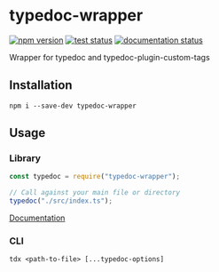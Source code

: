 # typedoc-wrapper

[![npm version](https://img.shields.io/npm/v/typedoc-wrapper.svg)][npm]
[![test status](https://github.com/pihart/typedoc-wrapper/workflows/Node.js%20CI/badge.svg)][github]
[![documentation status](https://github.com/pihart/typedoc-wrapper/workflows/Documentation/badge.svg)][documentation]


Wrapper for typedoc and typedoc-plugin-custom-tags

## Installation

```shell
npm i --save-dev typedoc-wrapper
```

## Usage

### Library

```js
const typedoc = require("typedoc-wrapper");

// Call against your main file or directory
typedoc("./src/index.ts");
```

[Documentation]

### CLI

```shell
tdx <path-to-file> [...typedoc-options]
```

[github]: https://github.com/pihart/typescript-wrapper
[npm]: https://www.npmjs.com/package/typescript-wrapper
[documentation]: https://pihart.github.io/typedoc-wrapper
